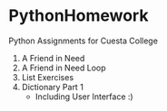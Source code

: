 # PythonHomework
Python Assignments for Cuesta College 

1) A Friend in Need
2) A Friend in Need Loop
3) List Exercises
4) Dictionary Part 1
      - Including User Interface :)
